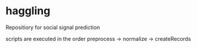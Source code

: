 # haggling
Repositiory for social signal prediction

scripts are executed in the order
preprocess -> normalize -> createRecords

